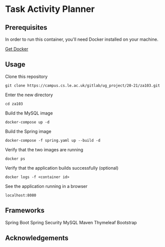 # Task Activity Planner

## Prerequisites
In order to run this container, you'll need Docker installed on your machine.

[Get Docker](https://docs.docker.com/get-docker/)

## Usage

Clone this repository
```shell
git clone https://campus.cs.le.ac.uk/gitlab/ug_project/20-21/za103.git
```

Enter the new directory
```shell
cd za103
```

Build the MySQL image
```shell
docker-compose up -d
```

Build the Spring image
```shell
docker-compose -f spring.yaml up --build -d
```

Verify that the two images are running
```shell
docker ps
```

Verify that the application builds successfully (optional) 
```shell
docker logs -f <container id>
```

See the application running in a browser
```shell
localhost:8080
```

## Frameworks
Spring Boot
Spring Security
MySQL
Maven
Thymeleaf
Bootstrap

## Acknowledgements
